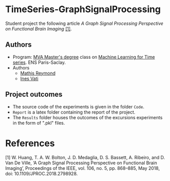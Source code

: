 # TimeSeries-GraphSignalProcessing
Student project the following article *A Graph Signal Processing Perspective on Functional Brain Imaging* [[1]](#ref1).

## Authors
- Program: [MVA Master's degree](https://www.master-mva.com/) class on [Machine Learning for Time series](http://www.laurentoudre.fr/ast.html). ENS Paris-Saclay.
- Authors
    - [Mathis Reymond](https://github.com/Mathisnplus1)
    - [Ines Vati](https://github.com/InesVATI)

## Project outcomes
- The source code of the experiments is given in the folder ``Code``. 
- ```Report``` is a latex folder containing the report of the project.
- The ``Results`` folder houses the outcomes of the excursions experiments in the form of ".pkl" files.

# References

<a id="ref1"> [1] </a> W. Huang, T. A. W. Bolton, J. D. Medaglia, D. S. Bassett, A. Ribeiro, and D. Van De Ville, ‘A Graph Signal Processing Perspective on Functional Brain Imaging’, Proceedings of the IEEE, vol. 106, no. 5, pp. 868–885, May 2018, doi: 10.1109/JPROC.2018.2798928.
